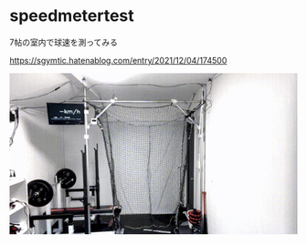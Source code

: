 # speedmetertest
7帖の室内で球速を測ってみる

https://sgymtic.hatenablog.com/entry/2021/12/04/174500

![DEMO](https://github.com/sgymtic/speedmetertest/blob/images/20211204125250.gif)
